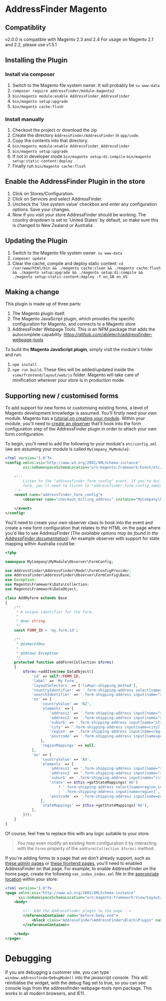 # AddressFinder Magento

## Compatiblity
v2.0.0 is compatible with Magento 2.3 and 2.4
For usage on Magento 2.1 and 2.2, please use v1.5.1

## Installing the Plugin

### Install via composer

1. Switch to the Magento file system owner. It will probably be `su www-data`
2. `composer require addressfinder/module-magento2`
3. `bin/magento module:enable AddressFinder_AddressFinder`
4. `bin/magento setup:upgrade`
5. `bin/magento cache:flush`

### Install manually

1. Checkout the project or download the zip
2. Create the directory ```AddressFinder/AddressFinder``` in ```app/code```.
3. Copy the contents into that directory.
4. `bin/magento module:enable AddressFinder_AddressFinder`
5. `bin/magento setup:upgrade`
6. If not in developer mode
   `bin/magento setup:di:compile`
   `bin/magento setup:static-content:deploy`
7. Finally run
   `bin/magento cache:flush`

## Enable the AddressFinder Plugin in the store

1. Click on Stores/Configuration.
2. Click on Services and select AddressFinder.
3. Uncheck the 'Use system value' checkbox and enter any configuration options. Save your changes.
3. Now if you visit your store AddressFinder should be working. The country dropdown is set to 'United States' by default, so make sure this is changed to New Zealand or Australia

## Updating the Plugin

1. Switch to the Magento file system owner. `su www-data`
2. `composer update`
3. Clear the cache, compile and deploy static content: `cd /var/www/html/bin && ./magento cache:clean && ./magento cache:flush && ./magento setup:upgrade && ./magento setup:di:compile && ./magento setup:static-content:deploy -f en_GB en_US`


## Making a change

This plugin is made up of three parts:
1. The Magento plugin itself.
2. The Magento JavaScript plugin, which provides the specific configuration for Magento, and connects to a Magento store
3. AddressFinder Webpage Tools. This is an NPM package that adds the autocomplete capability. https://github.com/abletech/addressfinder-webpage-tools

To build the **Magento JavaScript plugin**, simply visit the module's folder and run:
1. `npm install`
2. `npm run build`. These files will be added/updated inside the `view/frontend/layout/web/js` folder. Magento will take care of minification wherever your store is in production mode.

## Supporting new / customised forms

To add support for new forms or customising existing forms, a level of Magento development knowledge is assumed. You'll firstly need your own module. Magento has a [tutorial on creating your module](https://devdocs.magento.com/videos/fundamentals/create-a-new-module/). Within your module, you'll need to [create an observer](https://devdocs.magento.com/guides/v2.3/extension-dev-guide/events-and-observers.html) that'll hook into the form configuration step of the AddressFinder plugin in order to attach your own form configuration.

To begin, you'll need to add the following to your module's `etc/config.xml` (we are assuming your module is called `MyCompany_MyModule`):

```xml
<?xml version="1.0"?>
<config xmlns:xsi="http://www.w3.org/2001/XMLSchema-instance"
        xsi:noNamespaceSchemaLocation="urn:magento:framework:Event/etc/events.xsd">

    <!--
        Listen to the "addressfinder_form_config" event. If you're building an admin
        form, you'll need to listen to "addressfinder_form_config_admin" instead.
    -->
    <event name="addressfinder_form_config">
        <observer name="checkout_billing_address" instance="MyCompany\MyModule\Observer\FormConfig\AddMyForm"/>

    </event>
</config>
```

You'll need to create your own observer class to hook into the event and create a new form configuration that relates to the HTML on the page where you'd like to see AddressFinder *(The available options may be found in the [AddressFinder documentation](https://addressfinder.com.au/docs/))*. An example observer with support for state mapping within Australia could be:

```php
<?php

namespace MyCompany\MyModule\Observer\FormConfig;

use AddressFinder\AddressFinder\Model\FormConfigProvider;
use AddressFinder\AddressFinder\Observer\FormConfig\Base;
use Exception;
use Magento\Framework\Data\Collection;
use Magento\Framework\DataObject;

class AddMyForm extends Base
{
  	/**
     * A unique identifier for the form.
     *
     * @var string
     */
    const FORM_ID = 'my.form.id';

    /**
     * @inheritDoc
     *
     * @throws Exception
     */
    protected function addForm(Collection $forms)
    {
        $forms->addItem(new DataObject([
            'id' => self::FORM_ID,
            'label' => 'My Form',
            'layoutSelectors' => ['li#opc-shipping_method'],
            'countryIdentifier' => '.form-shipping-address select[name=country_id]',
            'searchIdentifier' => '.form-shipping-address input[name="street[0]"]',
            'nz' => [
                'countryValue' => 'NZ',
                'elements' => [
                    'address1' => '.form-shipping-address input[name="street[0]"]',
                    'address2' => '.form-shipping-address input[name="street[1]"]',
                    'suburb' => '.form-shipping-address input[name="street[2]"]',
                    'city' => '.form-shipping-address input[name=city]',
                    'region' => '.form-shipping-address input[name=region]',
                    'postcode' => '.form-shipping-address input[name=postcode]',
                ],
                'regionMappings' => null,
            ],
            'au' => [
                'countryValue' => 'AU',
                'elements' => [
                    'address1' => '.form-shipping-address input[name="street[0]"]',
                    'address2' => '.form-shipping-address input[name="street[1]"]',
                    'suburb' => '.form-shipping-address input[name="city"]',
                    'state' => $this->getStateMappings('AU')
                        ? '.form-shipping-address select[name=region_id]'
                        : '.form-shipping-address input[name=region]',
                    'postcode' => '.form-shipping-address input[name=postcode]',
                ],
                'stateMappings' => $this->getStateMappings('AU'),
            ],
        ]));
    }
}
```

Of course, feel free to replace this with any logic suitable to your store.

> You may even modify an existing form configuration it by interacting with the `forms` property of the `addForm(Collection $forms)` method.

If you're adding forms to a page that we don't already support, such as [these admin pages](https://github.com/abletech/addressfinder-magento/tree/develop/view/adminhtml/layout) or [these frontend pages](https://github.com/abletech/addressfinder-magento/tree/develop/view/frontend/layout), you'll need to enabled AddressFinder on that page. For example, to enable AddressFinder on the home page, create the following `cms_index_index.xml` file in the [appropriate location](https://devdocs.magento.com/guides/v2.3/frontend-dev-guide/layouts/layout-overview.html) within your store:

```xml
<?xml version="1.0"?>
<page xmlns:xsi="http://www.w3.org/2001/XMLSchema-instance"
      xsi:noNamespaceSchemaLocation="urn:magento:framework:View/Layout/etc/page_configuration.xsd">
    <body>

        <!-- Add the AddressFinder plugin to the page -->
        <referenceContainer name="before.body.end">
            <block class="AddressFinder\AddressFinder\Block\Plugin" name="addressfinder.plugin"/>
        </referenceContainer>

    </body>
</page>
```

# Debugging
If you are debugging a customer site, you can type `window.addressfinderDebugMode()` into the javascript console. This will reinitialise the widget, with the debug flag set to true, so you can see console logs from the addressfinder-webpage-tools npm package. This works in all modern browsers, and IE11.
